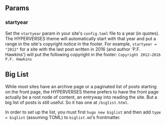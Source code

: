 ## Params

### startyear

Set the `startyear` param in your site's `config.toml` file to a year (in quotes). The HYPERVERSES theme will automatically start with that year and put a range in the site's copyright notice in the footer. For example, `startyear = "2012"` for a site with the last post written in 2016 (and author 'P.F. Hawkins') will put the following copyright in the footer: `Copyright 2012–2016 P.F. Hawkins`

## Big List

While most sites have an archive page or a paginated list of posts starting on the front page, the HYPERVERSES theme prefers to have the front page actually be a root node of content, an entryway into reading the site. But a big list of posts is still useful. So it has one at `/biglist.html`.

In order to set up the list, you must first `hugo new biglist` and then add `type = biglist` (assuming TOML) to `biglist.md`'s frontmatter.
